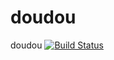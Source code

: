 # doudou
doudou
[![Build Status](https://travis-ci.org/doudou1016/doudou.svg?branch=master)](https://travis-ci.org/doudou1016/doudou)
